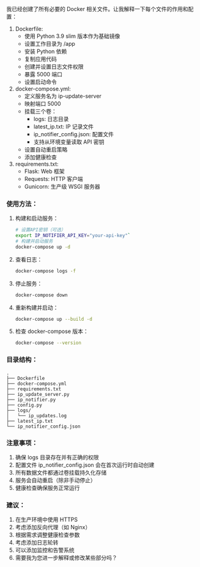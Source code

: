 我已经创建了所有必要的 Docker 相关文件。让我解释一下每个文件的作用和配置：
1. Dockerfile:
   * 使用 Python 3.9 slim 版本作为基础镜像
   * 设置工作目录为 /app
   * 安装 Python 依赖
   * 复制应用代码
   * 创建并设置日志文件权限
   * 暴露 5000 端口
   * 设置启动命令
2. docker-compose.yml:
   * 定义服务名为 ip-update-server
   * 映射端口 5000
   * 挂载三个卷：
     * logs: 日志目录
     * latest_ip.txt: IP 记录文件
     * ip_notifier_config.json: 配置文件
     * 支持从环境变量读取 API 密钥
   * 设置自动重启策略
   * 添加健康检查
3.  requirements.txt:
     * Flask: Web 框架
     * Requests: HTTP 客户端
     * Gunicorn: 生产级 WSGI 服务器


### 使用方法：
1. 构建和启动服务：

    ```bash
    # 设置API密钥（可选）
    export IP_NOTIFIER_API_KEY="your-api-key"`
    # 构建并启动服务
    docker-compose up -d
    ```

2. 查看日志：
    ```bash
    docker-compose logs -f
    ```

3. 停止服务：
    ```bash
    docker-compose down
    ```

4. 重新构建并启动：
    ```bash
    docker-compose up --build -d
    ```
5. 检查 docker-compose 版本：
    ```bash
    docker-compose --version
    ```

### 目录结构：
```
.
├── Dockerfile
├── docker-compose.yml
├── requirements.txt
├── ip_update_server.py
├── ip_notifier.py
├── config.py
├── logs/
│   └── ip_updates.log
├── latest_ip.txt
└── ip_notifier_config.json
```

### 注意事项：
1. 确保 logs 目录存在并有正确的权限
2. 配置文件 ip_notifier_config.json 会在首次运行时自动创建
3. 所有数据文件都通过卷挂载持久化存储
4. 服务会自动重启（除非手动停止）
5. 健康检查确保服务正常运行
 
### 建议：
1. 在生产环境中使用 HTTPS
2. 考虑添加反向代理（如 Nginx）
3. 根据需求调整健康检查参数
4. 考虑添加日志轮转
5. 可以添加监控和告警系统
6. 需要我为您进一步解释或修改某些部分吗？
